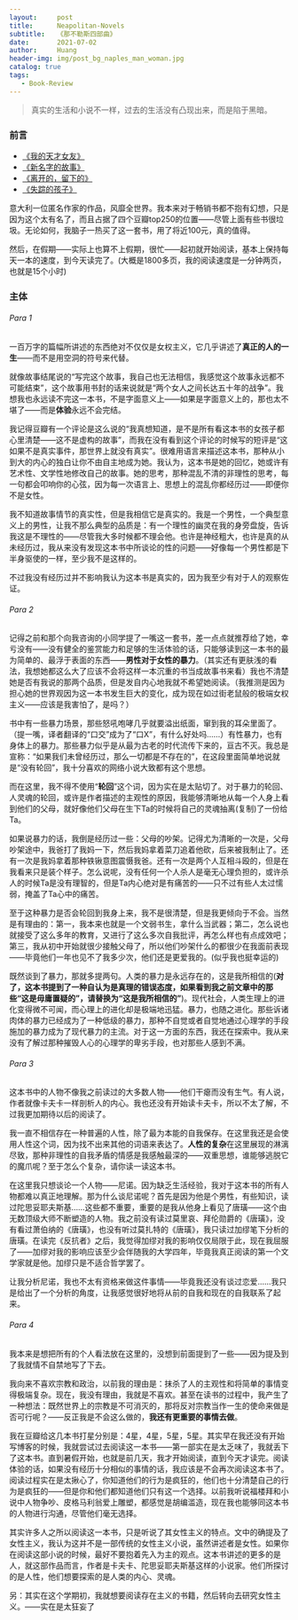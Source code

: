 ```yaml
---
layout:     post
title:      Neapolitan-Novels
subtitle:   《那不勒斯四部曲》
date:       2021-07-02
author:     Huang
header-img: img/post_bg_naples_man_woman.jpg
catalog: true
tags:
   - Book-Review
---
```


> 真实的生活和小说不一样，过去的生活没有凸现出来，而是陷于黑暗。

### 前言

* [《我的天才女友》](https://book.douban.com/subject/26878124/)
* [《新名字的故事》](https://book.douban.com/subject/26986954/)
* [《离开的，留下的》](https://book.douban.com/subject/27104959/)
* [《失踪的孩子》](https://book.douban.com/subject/30172069/)

意大利一位匿名作家的作品，风靡全世界。我本来对于畅销书都不抱有幻想，只是因为这个太有名了，而且占据了四个豆瓣top250的位置——尽管上面有些书很垃圾。无论如何，我脑子一热买了这一套书，用了将近100元，真的值得。

然后，在假期——实际上也算不上假期，很忙——起初就开始阅读，基本上保持每天一本的速度，到今天读完了。(大概是1800多页，我的阅读速度是一分钟两页，也就是15个小时)

### 主体

###### Para 1

一百万字的篇幅所讲述的东西绝对不仅仅是女权主义，它几乎讲述了**真正的人的一生**——而不是用空洞的符号来代替。

就像故事结尾说的“写完这个故事，我自己也无法相信，我感觉这个故事永远都不可能结束”，这个故事用书封的话来说就是“两个女人之间长达五十年的战争”。我想我也永远读不完这一本书，不是字面意义上——如果是字面意义上的，那也太不堪了——而是**体验**永远不会完结。

我记得豆瓣有一个评论是这么说的“我真想知道，是不是所有看这本书的女孩子都心里清楚——这不是虚构的故事”，而我在没有看到这个评论的时候写的短评是“这如果不是真实事件，那世界上就没有真实”。很难用语言来描述这本书，那种从小到大的内心的独白让你不由自主地成为她。我认为，这本书是她的回忆，她或许有艺术性、文学性地修改自己的故事。她的思考，那种混乱不清的非理性的思考，每一句都会叩响你的心弦，因为每一次语言上、思想上的混乱你都经历过——即便你不是女性。

我不知道故事情节的真实性，但是我相信它是真实的。我是一个男性，一个典型意义上的男性，让我不那么典型的品质是：有一个理性的幽灵在我的身旁盘旋，告诉我这是不理性的——尽管我大多时候都不理会他。也许是神经粗大，也许是真的从未经历过，我从来没有发现这本书中所谈论的性的问题——好像每一个男性都是下半身驱使的一样，至少我不是这样的。

不过我没有经历过并不影响我认为这本书是真实的，因为我至少有对于人的观察佐证。

###### Para 2

记得之前和那个向我咨询的小同学提了一嘴这一套书，差一点点就推荐给了她，幸亏没有——没有健全的鉴赏能力和足够的生活体验的话，只能够读到这一本书的最为简单的、最浮于表面的东西——**男性对于女性的暴力**。（其实还有更肤浅的看法，我想她都这么大了应该不会将这样一本沉重的书当成故事书来看）我也不清楚她是否有我说的那两个品质，但是发自内心地我就不希望她阅读。（我推测是因为担心她的世界观因为这一本书发生巨大的变化，成为现在如过街老鼠般的极端女权主义——应该是我害怕了，是吗？）

书中有一些暴力场景，那些怒吼咆哮几乎就要溢出纸面，窜到我的耳朵里面了。（提一嘴，译者翻译的“口交”成为了“口X”，有什么好处吗……）有性暴力，也有身体上的暴力。那些暴力似乎是从最为古老的时代流传下来的，亘古不灭。我总是宣称：“如果我们未曾经历过，那么一切都是不存在的”，在这段里面简单地说就是“没有轮回”，我十分喜欢的网络小说大致都有这个思想。

而在这里，我不得不使用“**轮回**”这个词，因为实在是太贴切了。对于暴力的轮回、人灵魂的轮回，或许是作者描述的主观性的原因，我能够清晰地从每一个人身上看到他们的父母，就好像他们父母在生下Ta的时候将自己的灵魂抽离(复制)了一份给Ta。

如果说暴力的话，我倒是经历过一些：父母的吵架。记得尤为清晰的一次是，父母吵架途中，我爸打了我妈一下，然后我妈拿着菜刀追着他砍，后来被我制止了。还有一次是我妈拿着那种铁锹意图震慑我爸。还有一次是两个人互相斗殴的，但是在我看来只是装个样子。怎么说呢，没有任何一个人杀人是毫无心理负担的，或许杀人的时候Ta是没有理智的，但是Ta内心绝对是有痛苦的——只不过有些人太过懦弱，掩盖了Ta心中的痛苦。

至于这种暴力是否会轮回到我身上来，我不是很清楚，但是我更倾向于不会。当然是有理由的：第一，我本来也就是一个文弱书生，拿什么当武器；第二，怎么说也就接受了这么多年的教育，又进行了这么多次自我批评，再怎么样也有点成效吧；第三，我从初中开始就很少接触父母了，所以他们吵架什么的都很少在我面前表现——毕竟他们一年也见不了我多少次，他们还是更爱我的。(似乎我也挺幸运的) 

既然谈到了暴力，那就多提两句。人类的暴力是永远存在的，这是我所相信的(**对了，这本书提到了一种自认为是真理的错误态度，如果看到我之前文章中的那些“这是毋庸置疑的”，请替换为“这是我所相信的”**)。现代社会，人类生理上的进化变得微不可闻，而心理上的进化却是极端地迅猛。暴力，也随之进化。那些诉诸肉体的暴力已经成为了一种低级的暴力，那种不自觉或者自觉地通过心理学的手段施加的暴力成为了现代暴力的主流。对于这一方面的东西，我还在探索中。我从来没有了解过那种摧毁人心的心理学的卑劣手段，也对那些人感到不满。

###### Para 3

这本书中的人物不像我之前读过的大多数人物——他们干瘪而没有生气。有人说，作者就像卡夫卡一样剖析人的内心。我也还没有开始读卡夫卡，所以不太了解，不过我更加期待以后的阅读了。

我一直不相信存在一种普遍的人性，除了最为本能的自我保存。在这里我还是会使用人性这个词，因为找不出来其他的词语来表达了。**人性的复杂**在这里展现的淋漓尽致，那种非理性的自我矛盾的情感是我感触最深的——双重思想，谁能够逃脱它的魔爪呢？至于怎么个复杂，请你读一读这本书。

在这里我只想谈论一个人物——尼诺。因为缺乏生活经验，我对于这本书的所有人物都难以真正地理解。那为什么谈尼诺呢？首先是因为他是个男性，有些知识，读过陀思妥耶夫斯基……这些都不重要，重要的是我从他身上看见了唐璜——这个由无数顶级大师不断塑造的人物。我之前没有读过莫里哀、拜伦勋爵的《唐璜》，没有看过萧伯纳的《唐璜》，也没有听过莫扎特的《唐璜》，我只读过加缪笔下分析的唐璜。在读完《反抗者》之后，我觉得加缪对我的影响仅仅局限于此，现在我屈服了——加缪对我的影响应该至少会伴随我的大学四年，毕竟我真正阅读的第一个文学家就是他。加缪只是不适合哲学罢了。

让我分析尼诺，我也不太有资格来做这件事情——毕竟我还没有谈过恋爱……我只是给出了一个分析的角度，让我感觉很好地将从前的自我和现在的自我联系了起来。

###### Para 4

我本来是想把所有的个人看法放在这里的，没想到前面提到了一些——因为提及到了我就情不自禁地写了下去。

我向来不喜欢宗教和政治，以前我的理由是：抹杀了人的主观性和将简单的事情变得极端复杂。现在，我没有理由，我就是不喜欢。甚至在读书的过程中，我产生了一种想法：既然世界上的宗教是不可消灭的，那将反对宗教当作一生的使命来做是否可行呢？——反正我是不会这么做的，**我还有更重要的事情去做**。

我在豆瓣给这几本书打星分别是：4星，4星，5星，5星。其实早在我还没有开始写博客的时候，我就尝试过去阅读这一本书——第一部实在是太乏味了，我就丢下了这本书。直到暑假开始，也就是前几天，我才开始阅读，直到今天才读完。阅读体验的话，如果没有经历十分相似的事情的话，我应该是不会再次阅读这本书了。阅读过程实在是太揪心了，你知道他们的行为是疯狂的，他们也十分清楚自己的行为是疯狂的——但是你和他们都知道他们只有这一个选择。以前我听说福楼拜和小说中人物争吵、皮格马利翁爱上雕塑，都感觉是胡编滥造，现在我也能够同这本书的人物进行沟通，尽管他们毫无选择。

其实许多人之所以阅读这一本书，只是听说了其女性主义的特点。文中的确提及了女性主义，我认为这并不是一部传统的女性主义小说，虽然讲述者是女性。如果你在阅读这部小说的时候，最好不要抱着先入为主的观点。这本书讲述的更多的是人，就这部作品而言，作者是卡夫卡、陀思妥耶夫斯基这样的小说家。他们所探讨的是人性，他们想要探索的是人类的内心、灵魂。

另：其实在这个学期初，我就想要阅读存在主义的书籍，然后转向去研究女性主义。——实在是太狂妄了

